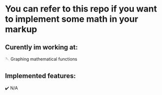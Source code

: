 # You can refer to this repo if you want to implement some math in your markup

## Curently im working at:
🪡 Graphing mathematical functions 

## Implemented features:

✔️ N/A
